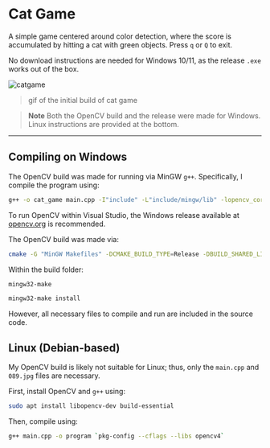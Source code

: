 # Cat Game

A simple game centered around color detection, where the score is accumulated by hitting a cat with green objects. Press `q` or `Q` to exit.

No download instructions are needed for Windows 10/11, as the release `.exe` works out of the box.

![catgame](https://github.com/user-attachments/assets/136a5528-c019-4471-8246-b351943d246a)
> gif of the initial build of cat game

> **Note**
> Both the OpenCV build and the release were made for Windows. Linux instructions are provided at the bottom.

---

## Compiling on Windows

The OpenCV build was made for running via MinGW `g++`. Specifically, I compile the program using:

```bash
g++ -o cat_game main.cpp -I"include" -L"include/mingw/lib" -lopencv_core4100 -lopencv_imgproc4100 -lopencv_imgcodecs4100 -lopencv_highgui4100 -lopencv_videoio4100 -mwindows
```

To run OpenCV within Visual Studio, the Windows release available at [opencv.org](https://opencv.org/) is recommended.

The OpenCV build was made via:

```bash
cmake -G "MinGW Makefiles" -DCMAKE_BUILD_TYPE=Release -DBUILD_SHARED_LIBS=ON -DCMAKE_C_COMPILER=gcc -DCMAKE_CXX_COMPILER=g++ -DCMAKE_INSTALL_PREFIX=insert_destination_path -S insert_source_path -B insert_build_path
```

Within the build folder:

```bash
mingw32-make
```

```bash
mingw32-make install
```

However, all necessary files to compile and run are included in the source code.

## Linux (Debian-based)

My OpenCV build is likely not suitable for Linux; thus, only the `main.cpp` and `089.jpg` files are necessary.

First, install OpenCV and `g++` using:

```bash
sudo apt install libopencv-dev build-essential
```

Then, compile using:

```bash
g++ main.cpp -o program `pkg-config --cflags --libs opencv4`
```
